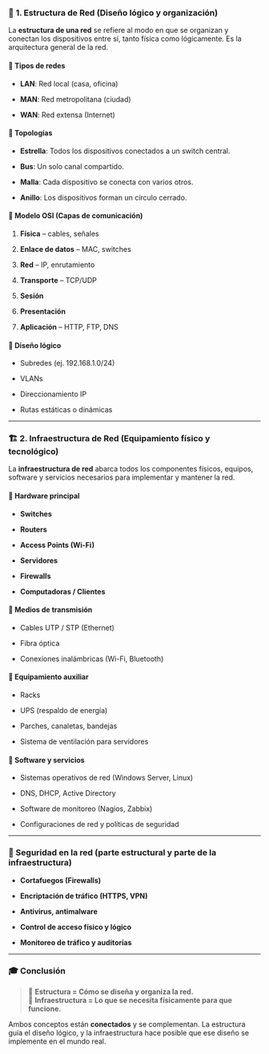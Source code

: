 ### 🧩 **1. Estructura de Red** (Diseño lógico y organización)

La **estructura de una red** se refiere al modo en que se organizan y conectan los dispositivos entre sí, tanto física como lógicamente. Es la arquitectura general de la red.

#### 🔸 Tipos de redes

- **LAN**: Red local (casa, oficina)
    
- **MAN**: Red metropolitana (ciudad)
    
- **WAN**: Red extensa (Internet)
    

#### 🔸 Topologías

- **Estrella**: Todos los dispositivos conectados a un switch central.
    
- **Bus**: Un solo canal compartido.
    
- **Malla**: Cada dispositivo se conecta con varios otros.
    
- **Anillo**: Los dispositivos forman un círculo cerrado.
    

#### 🔸 Modelo OSI (Capas de comunicación)

1. **Física** – cables, señales
    
2. **Enlace de datos** – MAC, switches
    
3. **Red** – IP, enrutamiento
    
4. **Transporte** – TCP/UDP
    
5. **Sesión**
    
6. **Presentación**
    
7. **Aplicación** – HTTP, FTP, DNS
    

#### 🔸 Diseño lógico

- Subredes (ej. 192.168.1.0/24)
    
- VLANs
    
- Direccionamiento IP
    
- Rutas estáticas o dinámicas
    

---

### 🏗️ **2. Infraestructura de Red** (Equipamiento físico y tecnológico)

La **infraestructura de red** abarca todos los componentes físicos, equipos, software y servicios necesarios para implementar y mantener la red.

#### 🔸 Hardware principal

- **Switches**
    
- **Routers**
    
- **Access Points (Wi-Fi)**
    
- **Servidores**
    
- **Firewalls**
    
- **Computadoras / Clientes**
    

#### 🔸 Medios de transmisión

- Cables UTP / STP (Ethernet)
    
- Fibra óptica
    
- Conexiones inalámbricas (Wi-Fi, Bluetooth)
    

#### 🔸 Equipamiento auxiliar

- Racks
    
- UPS (respaldo de energía)
    
- Parches, canaletas, bandejas
    
- Sistema de ventilación para servidores
    

#### 🔸 Software y servicios

- Sistemas operativos de red (Windows Server, Linux)
    
- DNS, DHCP, Active Directory
    
- Software de monitoreo (Nagios, Zabbix)
    
- Configuraciones de red y políticas de seguridad
    

---

### 🔐 Seguridad en la red (parte estructural y parte de la infraestructura)

- **Cortafuegos (Firewalls)**
    
- **Encriptación de tráfico (HTTPS, VPN)**
    
- **Antivirus, antimalware**
    
- **Control de acceso físico y lógico**
    
- **Monitoreo de tráfico y auditorías**
    

---

### 🎓 Conclusión

> 🔁 **Estructura = Cómo se diseña y organiza la red.**  
> 🧱 **Infraestructura = Lo que se necesita físicamente para que funcione.**

Ambos conceptos están **conectados** y se complementan. La estructura guía el diseño lógico, y la infraestructura hace posible que ese diseño se implemente en el mundo real.